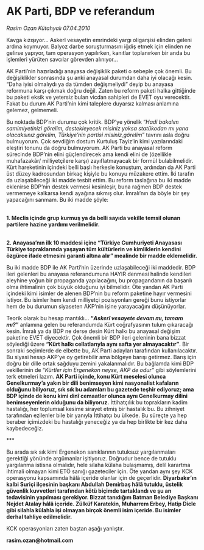 # AK Parti, BDP ve referandum

*Rasim Ozan Kütahyalı 07.04.2010*

<div class="yazi"><p>Kavga kızışıyor... Askerî vesayetin emrindeki yargı oligarşisi elinden geleni ardına koymuyor. Balyoz darbe soruşturmasını iğdiş etmek için elinden ne gelirse yapıyor, tam operasyon yapılırken, kanıtlar toplanırken bir anda bu işlemleri yürüten savcılar görevden alınıyor...</p>
<p>AK Parti’nin hazırladığı anayasa değişiklik paketi o sebeple çok önemli. Bu değişiklikler sonrasında şu anki anayasal durumdan daha iyi olacağı kesin. “Daha iyisi olmalıydı ya da tümden değişmeliydi” deyip bu anayasa reformuna karşı çıkmak doğru değil. Zaten bu reform paketi halka gittiğinde bu paketi eksik ve yetersiz bulan vicdan sahipleri de EVET oyu verecektir. Fakat bu durum AK Parti’nin kimi taleplere duyarsız kalması anlamına gelemez, gelmemeli.</p>
<p>Bu noktada BDP’nin durumu çok kritik. BDP’ye yönelik “<i>Hadi bakalım samimiyetinizi görelim, destekleyecek misiniz yoksa statükodan mı yana olacaksınız görelim, Türkiye’nin partisi misiniz,görelim</i>” tavrını asla doğru bulmuyorum. Çok sevdiğim dostum Kurtuluş Tayiz’in kimi yazılarındaki eleştiri tonunu da doğru bulmuyorum. AK Parti bu anayasal reform sürecinde BDP’nin elini güçlendirecek ama kendi elini de (özellikle muhafazakâr/ milliyetçilere karşı) zayıflatmayacak bir formül bulabilmelidir. Kürt hareketinin içindeki belli başlı herkesle konuştum, ardından da AK Parti üst düzey kadrosundan birkaç kişiyle bu konuyu müzakere ettim. İki tarafın da uzlaşabileceği iki madde tesbit ettim. Bu reform taslağına bu iki madde eklenirse BDP’nin destek vermesi kesinleşir, buna rağmen BDP destek vermemeye kalkarsa kendi ayağına sıkmış olur. İmralı’nın da böyle bir şey yapacağını sanmam. Bu iki madde şöyle:</p>
<p><b><br/>1. Meclis içinde grup kurmuş ya da belli sayıda vekille temsil olunan partilere hazine yardımı verilmelidir.</b></p>
<p><b><br/>2. Anayasa’nın ilk 10 maddesi içine “Türkiye Cumhuriyeti Anayasası Türkiye topraklarında yaşayan tüm kültürlerin ve kimliklerin kendini özgürce ifade etmesini garanti altına alır” mealinde bir madde eklemelidir.</b></p>
<p>Bu iki madde BDP ile AK Parti’nin üzerinde uzlaşabileceği iki maddedir. BDP ileri gelenleri bu anayasa referandumuna HAYIR denmesi halinde kendileri aleyhine yoğun bir propaganda yapılacağını, bu propagandanın da başarılı olma ihtimalinin çok büyük olduğunu iyi bilmelidir. Öte yandan AK Parti içindeki kimi isimler de alenen BDP’nin bu reform paketine hayır vermesini istiyor. Bu isimler hem kendi milliyetçi pozisyonları gereği bunu istiyorlar hem de bu durumun siyaseten AKP’nin işine yarayacağını düşünüyorlar.</p>
<p>Teorik olarak bu hesap mantıklı... <b>“<i>Askerî vesayete devam mı, tamam mı?</i>”</b> anlamına gelen bu referandumda Kürt coğrafyasının tulum çıkaracağı kesin. İmralı ya da BDP ne derse desin Kürt halkı bu anayasal değişim paketine EVET diyecektir. Çok önemli bir BDP ileri geleninin bana bizzat söylediği üzere <b>“Kürt halkı cellatlarıyla aynı safta yer almayacaktır”</b>. Bir sonraki seçimlerde de elbette bu, AK Parti adayları tarafından kullanılacaktır. Bu siyasi hesap AKP’ye oy getirebilir ama bölgeye barışı getirmez. Barış için doğru bir dille ortak sağduyu zemini yakalanmalıdır. Bu bağlamda kimi BDP vekillerinin de “<i>Kürtler için Ergenekon neyse, AKP de odur”</i> gibi söylemlerini terk etmeleri lazım. <b>AK Parti içinde, konu Kürt meselesi olunca Genelkurmay’a yakın bir dili benimseyen kimi nasyonalist kafaların olduğunu biliyoruz, sık sık bu adamları bu gazetede teşhir ediyoruz; ama BDP içinde de konu kimi dinî cemaatler olunca aynı Genelkurmay dilini benimseyenlerin olduğunu da biliyoruz.</b> İttihatçılık bu toprakların kadim hastalığı, her toplumsal kesime sirayet etmiş bir hastalık bu. Bu zihniyet tarafından ezilenler bile bir yanıyla İttihatçı bu ülkede. Bu süreçte ya hep beraber içimizdeki bu hastalığı yeneceğiz ya da hep birlikte bir kez daha kaybedeceğiz.</p>
<p>***</p>
<p>Bu arada sık sık kimi Ergenekon sanıklarının tutuksuz yargılanmaları gerektiği yönünde argümanlar işitiyoruz. Doğrudur bence de tutuklu yargılanma istisna olmalıdır, hele silaha külaha bulaşmamış, delil karartma ihtimali olmayan kimi ETÖ sanığı gazeteciler için. Öte yandan aynı şey KCK operasyonu kapsamında hâlâ içeride olanlar için de geçerlidir. <b>Diyarbakır’ın kalbi Suriçi ilçesinin başkanı Abdullah Demirbaş hâlâ tutuklu, üstelik güvenlik kuvvetleri tarafından kötü biçimde tartaklandı ve şu an tedavisinin yapılması gerekiyor. Bizzat tanıdığım Batman Belediye Başkanı Nejdet Atalay hâlâ içeride. Zülküf Karatekin, Muharrem Erbey, Hatip Dicle gibi silahla külahla işi olmayan birçok önemli isim içeride. Bu isimler derhal tahliye edilmelidir.</b></p>
<p>KCK operasyonları zaten baştan aşağı yanlıştır.</p>
<p><b>rasim.ozan@hotmail.com</b></p></div>
